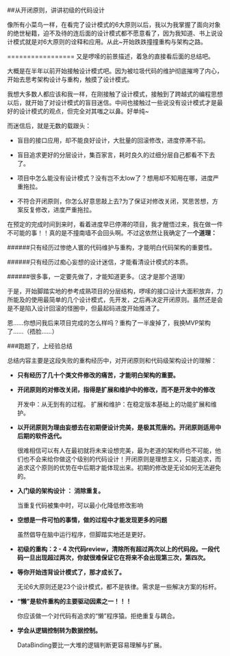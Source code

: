 ##从开闭原则，讲讲初级的代码设计

像所有小菜鸟一样，在看完了设计模式的6大原则以后，我以为我掌握了面向对象的绝世秘籍，迫不及待的连后面的设计模式都不愿意看了，因为我知道、书上说设计模式就是对6大原则的诠释和应用。从此~开始跌跌撞撞重构与架构之路。

=================
又是啰嗦的前景描述，着急的直接看后面的总结吧。

大概是在半年以前开始接触设计模式吧。因为被垃圾代码的维护彻底摧垮了内心，开始去思考架构设计与重构，触摸了设计模式。

我想大多数人都应该和我一样，在刚接触了设计模式，接触到了跨越式的编程思想以后，就开始了对设计模式的盲目迷信。中间也接触过一些说没有设计模式才是最好的设计模式的观点，但完全对其嗤之以鼻。好单纯~

而迷信后，就是无数的载跟头：

- 盲目的接口应用，却不能良好设计，大批量的回滚修改，进度停滞不前。

- 盲目追求更好的分层设计，集百家言，耗时良久的过细分层自己都看不下去了。

- 项目中怎么能没有设计模式？没有岂不太low了？想用却不知用在哪，进度严重拖拉。

- 不符合开闭原则，你怎么好意思敲上去?为了保证对修改关闭，冥思苦想，方案反复修改，进度严重拖拉。

在预定的完成时间到来时，看着进度早已停滞的项目，我才醒悟过来，我在做一件不可能的事！！真的是不撞南墙不会回头啊。不过这依然让我确定了一**个道理：**

######只有经历过惨绝人寰的代码维护与重构，才能明白代码架构的重要性。

######只有经历过痴心妄想的设计迷信，才能看清设计模式的本质。

######很多事，一定要先做了，才能知道更多。（这才是那个道理）



于是，开始脚踏实地的参考成熟项目的分层结构，啰嗦的接口设计大面积放弃，力所能及的使用最简单的几个设计模式，先开发，之后再决定开闭原则。虽然还是会是不是陷入设计回滚的怪圈中，但最起码进度开始推进了。

恩……你想问我后来项目完成的怎么样吗？重构了一半废掉了，我换MVP架构了……（捂脸……）


###跑题了，上经验总结

总结内容主要是这段失败的重构经历中，对开闭原则和代码级架构设计的理解：



- **只有经历了几十个类文件修改的痛苦，才能明白架构的重要。**

- **开闭原则的对修改关闭，指得是扩展和维护中的修改，而不是开发中的修改**

	开发中：从无到有的过程。
	扩展和维护：在稳定版本基础上的功能扩展和维护。


- **以开闭原则为理由妄想去在初期便设计完美，是极其荒唐的。开闭原则适用中后期的软件迭代。**

	很难相信可以有人在最初就将未来设想完美，最为老道的架构师也不可能，他们也不会来给你做这个级别的代码设计！开闭原则是理想主义，只能追求，而追求这个原则的优势在中后期才能体现出来。初期的修改是无论如何无法避免的。

- **入门级的架构设计 ： 消除重复。**

	当重复代码被集中时，可以最小化降低修改影响

- **空想是一件可怕的事情，做的过程中才能发现更多的问题**

	虽然倡导在脑中运行程序，但脚踏实地还是更好。

- **初级的重构：2 - 4 次代码review，清除所有超过两次以上的代码段。一段代码一旦出现超过两次，你就很难保证它在将来不会出现第三次，第四次。**

- **等你开始违背设计模式了，那才成长了。**

	无论6大原则还是23个设计模式，都不是铁律。需求是一些解决方案的标杆。

- **“懒”是软件重构的主要驱动因素之一！！！**

	你应该做一个对代码有追求的“懒”程序猿。拒绝重复与耦合。
	

- **学会从逻辑控制转为数据控制。**

	DataBinding要比一大堆的逻辑判断更容易理解与扩展。


